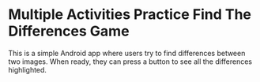# Multiple Activities Practice Find The Differences Game
 This is a simple Android app where users try to find differences between two images. When ready, they can press a button to see all the differences highlighted.
